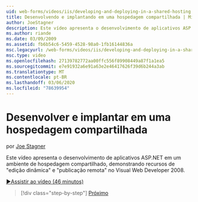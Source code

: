 ```yaml
---
uid: web-forms/videos/iis/developing-and-deploying-in-a-shared-hosting
title: Desenvolvendo e implantando em uma hospedagem compartilhada | Microsoft Docs
author: JoeStagner
description: Este vídeo apresenta o desenvolvimento de aplicativos ASP.NET em um ambiente de hospedagem compartilhado, demonstrando &quot;edição ao vivo&quot; e &quot;& de publicação remota...
ms.author: riande
ms.date: 03/09/2009
ms.assetid: fb6b54c6-5459-4528-98a0-1fb16144836a
msc.legacyurl: /web-forms/videos/iis/developing-and-deploying-in-a-shared-hosting
msc.type: video
ms.openlocfilehash: 27139782772aa00ffc556f89908449a87f1a1ea5
ms.sourcegitcommit: e7e91932a6e91a63e2e46417626f39d6b244a3ab
ms.translationtype: MT
ms.contentlocale: pt-BR
ms.lasthandoff: 03/06/2020
ms.locfileid: "78639954"
---
```

# <a name="developing-and-deploying-in-a-shared-hosting"></a>Desenvolver e implantar em uma hospedagem compartilhada

por [Joe Stagner](https://github.com/JoeStagner)

Este vídeo apresenta o desenvolvimento de aplicativos ASP.NET em um ambiente de hospedagem compartilhado, demonstrando recursos de "edição dinâmica" e "publicação remota" no Visual Web Developer 2008.

[&#9654;Assistir ao vídeo (46 minutos)](https://channel9.msdn.com/Blogs/ASP-NET-Site-Videos/developing-and-deploying-in-a-shared-hosting)

> [!div class="step-by-step"]
> [Próximo](working-with-iis7-deligated-admin.md)

